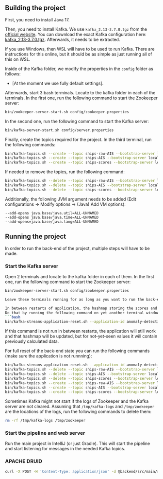 ## Building the project
First, you need to install Java 17. 

Then, you need to install Kafka. We use `kafka_2.13-3.7.0.tgz` from the [official website](https://kafka.apache.org/downloads).
You can download the exact Kafka configuration here: [kafka_2.13-3.7.0.tgz](https://downloads.apache.org/kafka/3.7.0/kafka_2.13-3.7.0.tgz).
Afterwards, it needs to be extracted.

If you use Windows, then WSL will have to be used to run Kafka. There are instructions for this online, but it should be as simple as just running all of this on WSL.

Inside of the Kafka folder, we modify the properties in the `config` folder as follows:
- [At the moment we use fully default settings].

Afterwards, start 3 bash terminals. Locate to the kafka folder in each of the terminals.
In the first one, run the following command to start the Zookeeper server:
```bash
bin/zookeeper-server-start.sh config/zookeeper.properties
```
In the second one, run the following command to start the Kafka server:
```bash
bin/kafka-server-start.sh config/server.properties
```

Finally, create the topics required for the project. In the third terminal, run the following commands:
```bash
bin/kafka-topics.sh --create --topic ships-raw-AIS --bootstrap-server localhost:9092
bin/kafka-topics.sh --create --topic ships-AIS --bootstrap-server localhost:9092
bin/kafka-topics.sh --create --topic ships-scores --bootstrap-server localhost:9092
```

If needed to remove the topics, run the following command:
```bash
bin/kafka-topics.sh --delete --topic ships-raw-AIS --bootstrap-server localhost:9092
bin/kafka-topics.sh --delete --topic ships-AIS --bootstrap-server localhost:9092
bin/kafka-topics.sh --delete --topic ships-scores --bootstrap-server localhost:9092
```

Additionally, the following JVM argument needs to be added (Edit configurations -> Modify options -> (Java) Add VM options):
```
--add-opens java.base/java.util=ALL-UNNAMED
--add-opens java.base/java.time=ALL-UNNAMED
--add-opens=java.base/java.lang=ALL-UNNAMED
```
## Running the project
In order to run the back-end of the project, multiple steps will have to be made.

### Start the Kafka server
Open 2 terminals and locate to the kafka folder in each of them. In the first one, run the following command to start the Zookeeper server:
```bash
bin/zookeeper-server-start.sh config/zookeeper.properties

Leave these terminals running for as long as you want to run the back-end.

In between restarts of application, the hashmap storing the scores and positions should be cleaned up.
Do that by running the following command on yet another terminal window (while Kafka and Zookeeper are running):
```bash
bin/kafka-streams-application-reset.sh --application-id anomaly-detection-pipeline
```
If this command is not run in between restarts, the application will still work and that hashmap will be updated,
but for not-yet-seen values it will contain previously calculated data.

For full reset of the back-end state you can run the following commands (make sure the application is not runnning):
```bash
bin/kafka-streams-application-reset.sh --application-id anomaly-detection-pipeline
bin/kafka-topics.sh --delete --topic ships-raw-AIS --bootstrap-server localhost:9092
bin/kafka-topics.sh --delete --topic ships-AIS --bootstrap-server localhost:9092
bin/kafka-topics.sh --delete --topic ships-scores --bootstrap-server localhost:9092
bin/kafka-topics.sh --create --topic ships-raw-AIS --bootstrap-server localhost:9092
bin/kafka-topics.sh --create --topic ships-AIS --bootstrap-server localhost:9092
bin/kafka-topics.sh --create --topic ships-scores --bootstrap-server localhost:9092
```

Sometimes Kafka might not start if the logs of Zookeeper and the Kafka server are not cleared. Assuming that `/tmp/kafka-logs` and `/tmp/zoekeeper` are the locations of the logs, run the following commands to delete them:
```bash
rm -rf /tmp/kafka-logs /tmp/zookeeper
```


### Start the pipeline and web server
Run the main project in IntelliJ (or just Gradle). This will start the pipeline and start listening for messages in the needed Kafka topics.

### APACHE DRUID

```bash
curl -X POST -H 'Content-Type: application/json' -d @backend/src/main/resources/ship-scores-kafka-supervisor.json http://localhost:8081/druid/indexer/v1/supervisor
```